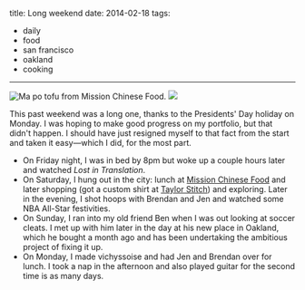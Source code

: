 title: Long weekend
date: 2014-02-18
tags:
- daily
- food
- san francisco
- oakland
- cooking
---

![Ma po tofu from Mission Chinese Food.](https://dl.dropbox.com/u/4291520/journal-images/mission-chinese-food.jpg)
![](https://dl.dropbox.com/u/4291520/journal-images/mission-birds.jpg)

This past weekend was a long one, thanks to the Presidents' Day holiday on Monday. I was hoping to make good progress on my portfolio, but that didn't happen. I should have just resigned myself to that fact from the start and taken it easy—which I did, for the most part.

- On Friday night, I was in bed by 8pm but woke up a couple hours later and watched *Lost in Translation*. 
- On Saturday, I hung out in the city: lunch at [Mission Chinese Food](http://missionchinesefood.com/sf/) and later shopping (got a custom shirt at [Taylor Stitch](http://taylorstitch.com/pages/custom)) and exploring. Later in the evening, I shot hoops with Brendan and Jen and watched some NBA All-Star festivities.
- On Sunday, I ran into my old friend Ben when I was out looking at soccer cleats. I met up with him later in the day at his new place in Oakland, which he bought a month ago and has been undertaking the ambitious project of fixing it up.
- On Monday, I made vichyssoise and had Jen and Brendan over for lunch. I took a nap in the afternoon and also played guitar for the second time is as many days.
